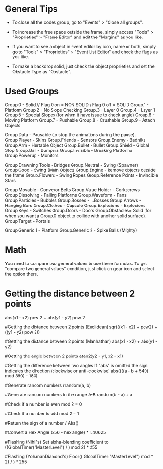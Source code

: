 # General Tips #

- To close all the codes group, go to "Events" > "Close all groups".

- To increase the free space outside the frame, simply access "Tools" > "Proprieties" > "Frame Editor" and edit the "Margins" as you like.

- If you want to see a object in event editor by icon, name or both, simply go to "Tools" > "Proprieties" > "Event List Editor" and check the flags as you like.

- To make a backdrop solid, just check the object proprieties and set the Obstacle Type as "Obstacle".

# Used Groups #

Group.0 - Solid // Flag 0 on = NON SOLID / Flag 0 off = SOLID
Group.1 - Platform
Group.2 - No Slope Checking
Group.3 - Layer 0
Group.4 - Layer 1
Group.5 - Special Slopes (for when it have issue to check angle)
Group.6 - Moving Platform
Group.7 - Pushable
Group.8 - Crushable
Group.9 - Attach Objects

Group.Data - Pausable (to stop the animations during the pause).
Group.Player - Skins
Group.Friends - Sensors
Group.Enemy - Badniks
Group.Arm - Hurtable Object
Group.Bullet - Bullet
Group.Shield - Global Stop
Group.Ball - Bumpers
Group.Invisible - Breaking Platforms
Group.Powerup - Monitors

Group.Drawning Tools - Bridges
Group.Neutral - Swing (Spawner)
Group.Good - Swing (Main Object)
Group.Engine - Remove objects outside the frame
Group.Flowers - Swing Ropes
Group.Reference Points - Invincible Stars

Group.Movable - Conveyor Belts
Group.Value Holder - Corkscrews
Group.Dissolving - Falling Platforms
Group.Waveform - Fans
Group.Particles - Bubbles
Group.Bosses - ...Bosses
Group.Arrows - Hanging Bars
Group.Clothes - Capsule
Group.Explosions - Explosions
Group.Keys - Switches
Group.Doors - Doors
Group.Obstacles= Solid 
(for when you want a Group.0 object to collide with another solid surface).
Group.Target - Portals

Group.Generic 1 - Platform
Group.Generic 2 - Spike Balls (Mighty)

# Math #

You need to compare two general values to use these formulas. 
To get "compare two general values" condition, just click on gear icon and select the option there.

# Getting the distance between 2 points
abs(x1 - x2) pow 2 + abs(y1 - y2) pow 2

#Getting the distance between 2 points (Euclidean)
sqr(((x1 - x2) + pow2) + ((y1 - y2) pow 2))

#Getting the distance between 2 points (Manhathan)
abs(x1 - x2) + abs(y1 - y2)

#Getting the angle between 2 points
atan2(y2 - y1, x2 - x1)

#Getting the difference between two angles
If "abs" is omitted the sign indicates the direction (clockwise or anti-clockwise)
abs((((a - b + 540) mod 360) - 180)

#Generate random numbers
rrandom(a, b)

#Generate random numbers in the range A-B
random(b - a) + a

#Check if a number is even
<Number> mod 2 = 0


#Check if a number is odd
<Number> mod 2 = 1


#Return the sign of a number
<Number> / Abs(<Number>)


#Convert a Hex Angle
(256 - hex angle) * 1.40625

#Flashing (Nihil's)
Set alpha-blending coefficient to ((GlobalTimer("MasterLevel") / <flash cycle duration> ) mod 2) * 255

#Flashing (YohananDiamond's)
Floor(( GlobalTimer("MasterLevel")  mod <flash cycle duration> * 2) / <flash cycle duration>) * 255
